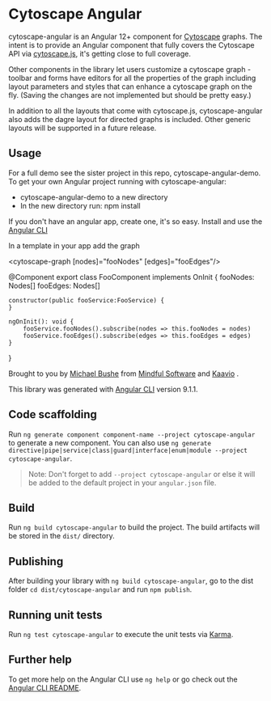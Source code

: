 # Cytoscape Angular

 cytoscape-angular is an Angular 12+ component for [Cytoscape](https://cytoscape.org/) graphs.
 The intent is to provide an Angular component that fully covers the Cytoscape API via 
 [cytoscape.js](https://js.cytoscape.org), it's getting close to full coverage.
   
 Other components in the library let users customize a cytoscape graph - toolbar and forms 
 have editors for all the properties of the graph including layout parameters and styles that can enhance 
 a cytoscape graph on the fly.  (Saving the changes are not implemented but should be pretty easy.)
 
 In addition to all the layouts that come with cytoscape.js, cytoscape-angular also adds 
 the dagre layout for directed graphs is included.  Other generic layouts will be supported 
 in a future release.
 
 ## Usage 
 For a full demo see the sister project in this repo, cytoscape-angular-demo.
 To get your own Angular project running with cytoscape-angular:
 - cytoscape-angular-demo to a new directory
 - In the new directory run:
   npm install 
 
 If you don't have an angular app, create one, it's so easy.  Install and use the
 [Angular CLI](https://github.com/angular/angular-cli)
  
 In a template in your app add the graph 
 
 <cytoscape-graph [nodes]="fooNodes" [edges]="fooEdges"/> 
 
 @Component
 export class FooComponent implements OnInit {
    fooNodes: Nodes[]
    fooEdges: Nodes[]
    
    constructor(public fooService:FooService) {
    }
    
    ngOnInit(): void {
        fooService.fooNodes().subscribe(nodes => this.fooNodes = nodes)
        fooService.fooEdges().subscribe(edges => this.fooEdges = edges)
    }
 }
 
Brought to you by [Michael Bushe](michael@mindfulsoftware.com) from [Mindful Software](https://www.mindfulsoftware.com) and [Kaavio](https://www.kaavio.com) .

This library was generated with [Angular CLI](https://github.com/angular/angular-cli) version 9.1.1.

## Code scaffolding

Run `ng generate component component-name --project cytoscape-angular` to generate a new component. You can also use `ng generate directive|pipe|service|class|guard|interface|enum|module --project cytoscape-angular`.
> Note: Don't forget to add `--project cytoscape-angular` or else it will be added to the default project in your `angular.json` file. 

## Build

Run `ng build cytoscape-angular` to build the project. The build artifacts will be stored in the `dist/` directory.

## Publishing

After building your library with `ng build cytoscape-angular`, go to the dist folder `cd dist/cytoscape-angular` and run `npm publish`.

## Running unit tests

Run `ng test cytoscape-angular` to execute the unit tests via [Karma](https://karma-runner.github.io).

## Further help

To get more help on the Angular CLI use `ng help` or go check out the [Angular CLI README](https://github.com/angular/angular-cli/blob/master/README.md).
